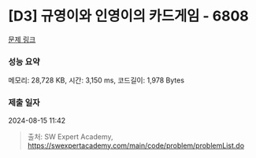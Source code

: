 # [D3] 규영이와 인영이의 카드게임 - 6808 

[문제 링크](https://swexpertacademy.com/main/code/problem/problemDetail.do?contestProbId=AWgv9va6HnkDFAW0) 

### 성능 요약

메모리: 28,728 KB, 시간: 3,150 ms, 코드길이: 1,978 Bytes

### 제출 일자

2024-08-15 11:42



> 출처: SW Expert Academy, https://swexpertacademy.com/main/code/problem/problemList.do
